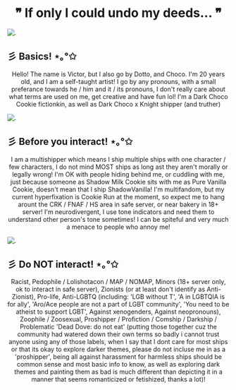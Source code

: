 <h1 align="center"> ❞ If only I could undo my deeds... ❞</h1>

![.](https://imgur.com/IhqtjhA.png)

## 彡 Basics! ⋆｡°✩
<p align="center">
Hello! The name is Victor, but I also go by Dotto, and Choco. I'm 20 years old, and I am a self-taught artist! I go by any pronouns, with a small preferance towards he / him and it / its pronouns, I don't really care about what terms are used on me, get creative and have fun lol! I'm a Dark Choco Cookie fictionkin, as well as Dark Choco x Knight shipper (and truther)
</p>

![.](https://imgur.com/mFCwPEK.png)

## 彡 Before you interact! ⋆｡°✩
<p align="center">
I am a multishipper which means I ship multiple ships with one character / few characters, I do not mind MOST ships as long ast they aren't morally or legally wrong! I'm OK with people hiding behind me, or cuddling with me, just because someone as Shadow Milk Cookie sits with me as Pure Vanilla Cookie, doesn't mean that I ship ShadowVanilla! I'm multifandom, but my current hyperfixation is Cookie Run at the moment, so expect me to hang arount the CRK / FNAF / HS area in safe server, or near bakery in 18+ server! I'm neurodivergent, I use tone indicators and need them to understand other person's tone sometimes! I can be spiteful and very much a menace to people who annoy me!
</p>

![.](https://imgur.com/mFCwPEK.png)

## 彡 Do NOT interact! ⋆｡°✩
<p align="center">
Racist, Pedophile / Lolishotacon / MAP / NOMAP, Minors (18+ server only, ok to interact in safe server), Zionists (or at least don't identify as Anti-Zionist), Pro-life, Anti-LGBTQ (including: 'LGB without T', 'A in LGBTQIA is for ally', 'Aro/Ace people are not a part of LGBT community', 'You need to be atheist to support LGBT', Against xenogenders, Against neopronouns), Zoophile / Zoosexual, Proshipper / Profiction / Comship / Darkship / Problematic 'Dead Dove: do not eat' (putting those together cuz the community had watered down their own terms so badly i cannot trust anyone using any of those labels, when I say that I dont care for most ships or that its okay to explore darker themes, please do not incluse me in as a 'proshipper', being all against harassment for harmless ships should be common sense and most basic info to know, as well as exploring dark themes and painting them as bad is much different than depicting it in a manner that seems romanticized or fetishized, thanks a lot)!
</p>
